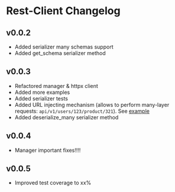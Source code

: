 # Rest-Client Changelog

## v0.0.2

- Added serializer many schemas support
- Added get_schema serializer method

## v0.0.3

- Refactored manager & httpx client
- Added more examples
- Added serializer tests
- Added URL injecting mechanism (allows to perform many-layer requests: `api/v1/users/123/product/321`).
  See [example](../examples/crud_many_layers)
- Added deserialize_many serializer method

## v0.0.4

- Manager important fixes!!!!

## v0.0.5

- Improved test coverage to xx%
